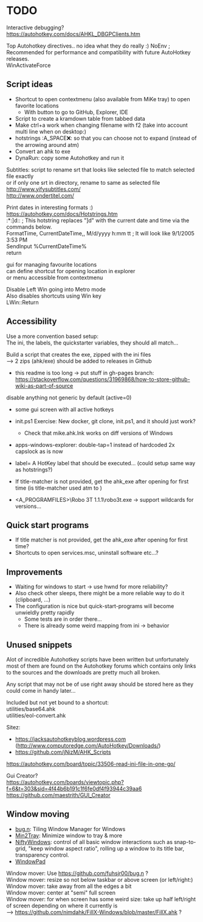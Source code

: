 # TODO

Interactive debugging?  
https://autohotkey.com/docs/AHKL_DBGPClients.htm

Top Autohotkey directives.. no idea what they do really :)
NoEnv  ; Recommended for performance and compatibility with future AutoHotkey releases.  
WinActivateForce  

## Script ideas

- Shortcut to open contextmenu (also available from MiKe tray) to open favorite locations
	- With button to go to GitHub, Explorer, IDE
- Script to create a kramdown table from tabbed data
- Make ctrl+a work when changing filename with f2 (take into account multi line when on desktop:)
- hotstrings :A_SPACE:x:: so that you can choose not to expand (instead of the arrowing around atm)
- Convert an ahk to exe
- DynaRun: copy some Autohotkey and run it

Subtitles: script to rename srt that looks like selected file to match selected file exactly  
or if only one srt in directory, rename to same as selected file  
http://www.yifysubtitles.com/  
http://www.ondertitel.com/  

Print dates in interesting formats :)  
https://autohotkey.com/docs/Hotstrings.htm  
:*:]d::  ; This hotstring replaces "]d" with the current date and time via the commands below.  
FormatTime, CurrentDateTime,, M/d/yyyy h:mm tt  ; It will look like 9/1/2005 3:53 PM  
SendInput %CurrentDateTime%  
return  

gui for managing favourite locations  
can define shortcut for opening location in explorer  
or menu accessible from contextmenu  

Disable Left Win going into Metro mode  
Also disables shortcuts using Win key  
LWin::Return  

## Accessibility

Use a more convention based setup:  
The ini, the labels, the quickstarter variables, they should all match...

Build a script that creates the exe, zipped with the ini files  
--> 2 zips (ahk/exe) should be added to releases in Github

- this readme is too long -> put stuff in gh-pages branch:  
https://stackoverflow.com/questions/31969868/how-to-store-github-wiki-as-part-of-source

disable anything not generic by default (active=0)

- some gui screen with all active hotkeys
- init.ps1 Exercise: New docker, git clone, init.ps1, and it should just work?
	- Check that mike.ahk.lnk works on diff versions of Windows

- apps-windows-explorer: double-tap=1 instead of hardcoded 2x capslock as is now
- label= A HotKey label that should be executed... (could setup same way as hotstrings?)
- If title-matcher is not provided, get the ahk_exe after opening for first time (is title-matcher used atm to )
- <A_PROGRAMFILES>\Robo 3T 1.1.1\robo3t.exe -> support wildcards for versions...

## Quick start programs

- If title matcher is not provided, get the ahk_exe after opening for first time?
- Shortcuts to open services.msc, uninstall software etc...?

## Improvements

- Waiting for windows to start -> use hwnd for more reliability?
- Also check other sleeps, there might be a more reliable way to do it (clipboard, ...)
- The configuration is nice but quick-start-programs will become unwieldly pretty rapidly
	- Some tests are in order there...
	- There is already some weird mapping from ini -> behavior

## Unused snippets

Alot of incredible Autohotkey scripts have been written but unfortunately
most of them are found on the Autohotkey forums which contains only links
to the sources and the downloads are pretty much all broken.

Any script that may not be of use right away should be stored here
as they could come in handy later...

Included but not yet bound to a shortcut:  
utilities/base64.ahk  
utilities/eol-convert.ahk  

Sitez:  
- https://jacksautohotkeyblog.wordpress.com (http://www.computoredge.com/AutoHotkey/Downloads/)
- https://github.com/jNizM/AHK_Scripts

https://autohotkey.com/board/topic/33506-read-ini-file-in-one-go/


Gui Creator?  
https://autohotkey.com/boards/viewtopic.php?f=6&t=303&sid=4f44b6b191c1f6fe0df4f93944c39aa6  
https://github.com/maestrith/GUI_Creator

## Window moving

- [bug.n](https://github.com/fuhsjr00/bug.n): Tiling Window Manager for Windows
- [Min2Tray](http://junyx.breadfan.de/Min2Tray): Minimize window to tray & more
- [NiftyWindows](http://www.enovatic.org/products/niftywindows/download): control of all basic window interactions such as snap-to-grid, "keep window aspect ratio", rolling up a window to its title bar, transparency control.
- [WindowPad](https://github.com/hoppfrosch/WindowPadX)

Window mover: Use https://github.com/fuhsjr00/bug.n  ?  
Window mover: resize so not below taskbar or above screen (or left/right:)  
Window mover: take away from all the edges a bit  
Window mover: center at "semi" full screen  
Window mover: for when screen has some weird size: take up half left/right of screen depending on where it currently is  
--> https://github.com/nimdahk/FillX-Windows/blob/master/FillX.ahk ?  
